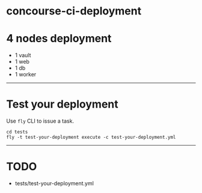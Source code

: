 # concourse-ci-deployment

# 4 nodes deployment

* 1 vault
* 1 web
* 1 db
* 1 worker

---

# Test your deployment

Use `fly` CLI to issue a task.

```
cd tests
fly -t test-your-deployment execute -c test-your-deployment.yml
```

---

# TODO

* tests/test-your-deployment.yml

